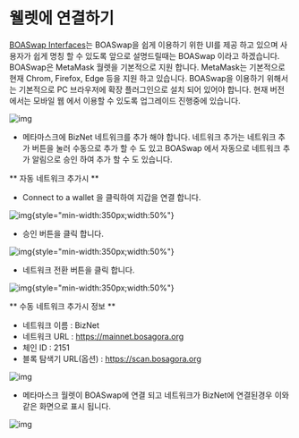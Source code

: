 # 웰렛에 연결하기


[BOASwap Interfaces](https://boaswap.io)는 BOASwap을 쉽게 이용하기 위한 UI를 제공 하고 있으며 사용자가 쉽게 명칭 할 수 있도록 앞으로 설명드릴때는 BOASwap 이라고 하겠습니다.
BOASwap은 MetaMask 월렛을 기본적으로 지원 합니다.
MetaMask는 기본적으로 현재 Chrom, Firefox, Edge 등을 지원 하고 있습니다.
BOASwap을 이용하기 위해서는 기본적으로 PC 브라우저에 확장 플러그인으로 설치 되어 있어야 합니다.
현재 버전에서는 모바일 웹 에서 이용할 수 있도록 업그레이드 진행중에 있습니다. 

![img](assets/wallet-0.png)

- 메타마스크에 BizNet 네트워크를 추가 해야 합니다. 네트워크 추가는 네트워크 추가 버튼을 눌러 수동으로 추가 할 수 도 있고 BOASwap 에서 자동으로 네트워크 추가 알림으로 승인 하여 추가 할 수 도 있습니다.

** 자동 네트워크 추가시 **

- Connect to a wallet 을 클릭하여 지갑을 연결 합니다.

![img](assets/biznetadd0.png){style="min-width:350px;width:50%"}

- 승인 버튼을 클릭 합니다.

![img](assets/biznetadd1.png){style="min-width:350px;width:50%"}

- 네트워크 전환 버튼을 클릭 합니다.

![img](assets/network0.png){style="min-width:350px;width:50%"}


** 수동 네트워크 추가시 정보 **

* 네트워크 이름 : BizNet
* 네트워크 URL : https://mainnet.bosagora.org
* 체인 ID : 2151
* 블록 탐색기 URL(옵션) : https://scan.bosagora.org

![img](assets/network.png)

- 메타마스크 월렛이 BOASwap에 연결 되고 네트워크가 BizNet에 연결된경우
이와 같은 화면으로 표시 됩니다.

![img](assets/wallet-1.png)
